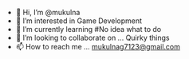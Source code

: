 - 👋 Hi, I’m @mukulna
- 👀 I’m interested in Game Development
- 🌱 I’m currently learning #No idea what to do
- 💞️ I’m looking to collaborate on ... Quirky things
- 📫 How to reach me ... mukulnag7123@gmail.com

<!---
mukulna/mukulna is a ✨ special ✨ repository because its `README.md` (this file) appears on your GitHub profile.
You can click the Preview link to take a look at your changes.
--->
